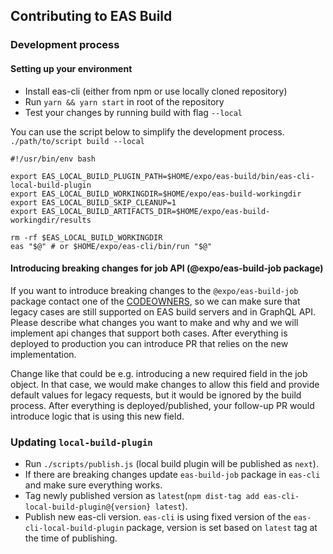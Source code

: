 ## Contributing to EAS Build

### Development process

#### Setting up your environment

- Install eas-cli (either from npm or use locally cloned repository)
- Run `yarn && yarn start` in root of the repository
- Test your changes by running build with flag `--local`

You can use the script below to simplify the development process. `./path/to/script build --local` 

```
#!/usr/bin/env bash

export EAS_LOCAL_BUILD_PLUGIN_PATH=$HOME/expo/eas-build/bin/eas-cli-local-build-plugin
export EAS_LOCAL_BUILD_WORKINGDIR=$HOME/expo/eas-build-workingdir
export EAS_LOCAL_BUILD_SKIP_CLEANUP=1
export EAS_LOCAL_BUILD_ARTIFACTS_DIR=$HOME/expo/eas-build-workingdir/results

rm -rf $EAS_LOCAL_BUILD_WORKINGDIR
eas "$@" # or $HOME/expo/eas-cli/bin/run "$@"
```

#### Introducing breaking changes for job API (@expo/eas-build-job package)

If you want to introduce breaking changes to the `@expo/eas-build-job` package contact one of the [CODEOWNERS](/CODEOWNERS), so we can make sure that legacy cases are still supported on EAS build servers and in GraphQL API. Please describe what changes you want to make and why and we will implement api changes that support both cases. After everything is deployed to production you can introduce PR that relies on the new implementation.


Change like that could be e.g. introducing a new required field in the job object. In that case, we would make changes to allow this field and provide default values for legacy requests, but it would be ignored by the build process. After everything is deployed/published, your follow-up PR would introduce logic that is using this new field.


### Updating `local-build-plugin`

- Run `./scripts/publish.js` (local build plugin will be published as `next`).
- If there are breaking changes update `eas-build-job` package in `eas-cli` and make sure everything works.
- Tag newly published version as `latest`(`npm dist-tag add eas-cli-local-build-plugin@{version} latest`).
- Publish new eas-cli version. `eas-cli` is using fixed version of the `eas-cli-local-build-plugin` package, version is set based on `latest` tag at the time of publishing.
